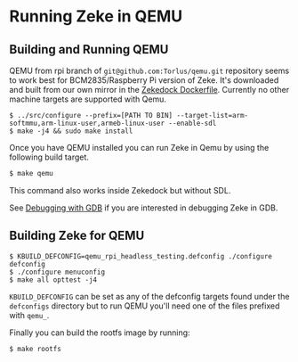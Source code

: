 Running Zeke in QEMU
====================

Building and Running QEMU
-------------------------

QEMU from rpi branch of `git@github.com:Torlus/qemu.git` repository seems to work
best for BCM2835/Raspberry Pi version of Zeke. It's downloaded and built from our
own mirror in the [Zekedock Dockerfile](/docker/Dockerfile). Currently no other
machine targets are supported with Qemu.

```
$ ../src/configure --prefix=[PATH TO BIN] --target-list=arm-softmmu,arm-linux-user,armeb-linux-user --enable-sdl
$ make -j4 && sudo make install
```

Once you have QEMU installed you can run Zeke in Qemu by using the following
build target.

```bash
$ make qemu
```

This command also works inside Zekedock but without SDL.

See [Debugging with GDB](gdb.md) if you are interested in debugging Zeke in GDB.

Building Zeke for QEMU
----------------------

```
$ KBUILD_DEFCONFIG=qemu_rpi_headless_testing.defconfig ./configure defconfig
$ ./configure menuconfig
$ make all opttest -j4
```

`KBUILD_DEFCONFIG` can be set as any of the defconfig targets found under
the `defconfigs` directory but to run QEMU you'll need one of the files
prefixed with `qemu_`.

Finally you can build the rootfs image by running:

```
$ make rootfs
```
